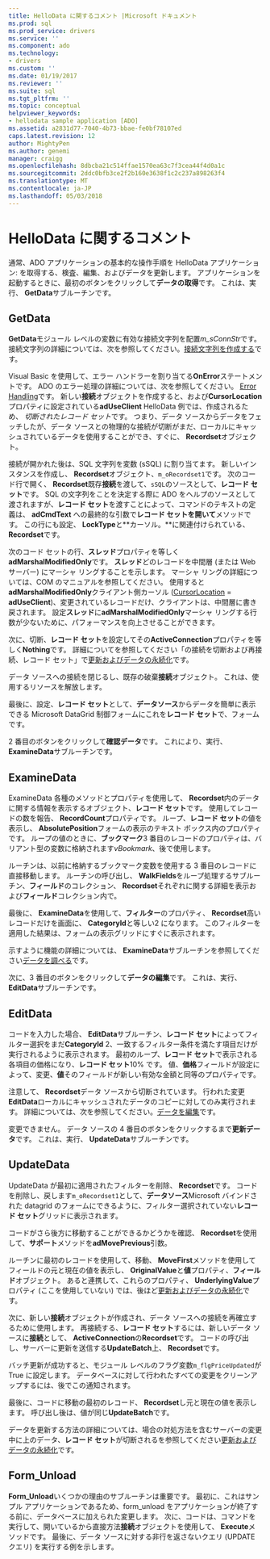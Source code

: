```yaml
---
title: HelloData に関するコメント |Microsoft ドキュメント
ms.prod: sql
ms.prod_service: drivers
ms.service: ''
ms.component: ado
ms.technology:
- drivers
ms.custom: ''
ms.date: 01/19/2017
ms.reviewer: ''
ms.suite: sql
ms.tgt_pltfrm: ''
ms.topic: conceptual
helpviewer_keywords:
- hellodata sample application [ADO]
ms.assetid: a2831d77-7040-4b73-bbae-fe0bf78107ed
caps.latest.revision: 12
author: MightyPen
ms.author: genemi
manager: craigg
ms.openlocfilehash: 8dbcba21c514ffae1570ea63c7f3cea44f4d0a1c
ms.sourcegitcommit: 2ddc0bfb3ce2f2b160e3638f1c2c237a898263f4
ms.translationtype: MT
ms.contentlocale: ja-JP
ms.lasthandoff: 05/03/2018
---
```

# <a name="comments-on-hellodata"></a>HelloData に関するコメント
通常、ADO アプリケーションの基本的な操作手順を HelloData アプリケーション: を取得する、検査、編集、およびデータを更新します。 アプリケーションを起動するときに、最初のボタンをクリックして**データの取得**です。 これは、実行、 **GetData**サブルーチンです。  
  
## <a name="getdata"></a>GetData  
 **GetData**モジュール レベルの変数に有効な接続文字列を配置*m_sConnStr*です。 接続文字列の詳細については、次を参照してください。[接続文字列を作成する](../../../ado/guide/data/creating-a-connection-string.md)です。  
  
 Visual Basic を使用して、エラー ハンドラーを割り当てる**OnError**ステートメントです。 ADO のエラー処理の詳細については、次を参照してください。 [Error Handling](../../../ado/guide/data/error-handling.md)です。 新しい**接続**オブジェクトを作成すると、および**CursorLocation**プロパティに設定されている**adUseClient** HelloData 例では、作成されるため、 *切断されたレコード セット*です。 つまり、データ ソースからデータをフェッチしたが、データ ソースとの物理的な接続が切断がまだ、ローカルにキャッシュされているデータを使用することができ、すぐに、 **Recordset**オブジェクト。  
  
 接続が開かれた後は、SQL 文字列を変数 (sSQL) に割り当てます。 新しいインスタンスを作成し、 **Recordset**オブジェクト、`m_oRecordset1`です。 次のコード行で開く、 **Recordset**既存**接続**を渡して、`sSQL`のソースとして、**レコード セット**です。 SQL の文字列をことを決定する際に ADO をヘルプのソースとして渡されますが、**レコード セット**を渡すことによって、コマンドのテキストの定義は、 **adCmdText** への最終的な引数で**レコード セットを開いて**メソッドです。 この行にも設定、 **LockType**と**カーソル。**に関連付けられている、 **Recordset**です。  
  
 次のコード セットの行、**スレッド**プロパティを等しく**adMarshalModifiedOnly**です。 **スレッド**どのレコードを中間層 (または Web サーバー) にマーシャ リングすることを示します。 マーシャ リングの詳細については、COM のマニュアルを参照してください。 使用すると**adMarshalModifiedOnly**クライアント側カーソル ([CursorLocation](../../../ado/reference/ado-api/cursorlocation-property-ado.md) = **adUseClient**)、変更されているレコードだけ、クライアントは、中間層に書き戻されます。 設定**スレッド**に**adMarshalModifiedOnly**マーシャ リングする行数が少ないために、パフォーマンスを向上させることができます。  
  
 次に、切断、**レコード セット**を設定してその**ActiveConnection**プロパティを等しく**Nothing**です。 詳細についてを参照してください「の接続を切断および再接続、レコード セット」で[更新およびデータの永続化](../../../ado/guide/data/updating-and-persisting-data.md)です。  
  
 データ ソースへの接続を閉じるし、既存の破棄**接続**オブジェクト。 これは、使用するリソースを解放します。  
  
 最後に、設定、**レコード セット**として、**データソース**からデータを簡単に表示できる Microsoft DataGrid 制御フォームにこれを**レコード セット**で、フォームです。  
  
 2 番目のボタンをクリックして**確認データ**です。 これにより、実行、 **ExamineData**サブルーチンです。  
  
## <a name="examinedata"></a>ExamineData  
 ExamineData 各種のメソッドとプロパティを使用して、 **Recordset**内のデータに関する情報を表示するオブジェクト、**レコード セット**です。 使用してレコードの数を報告、 **RecordCount**プロパティです。 ループ、**レコード セット**の値を表示し、 **AbsolutePosition**フォームの表示のテキスト ボックス内のプロパティです。 ループの値のときに、**ブックマーク**3 番目のレコードのプロパティは、バリアント型の変数に格納されます*vBookmark*、後で使用します。  
  
 ルーチンは、以前に格納するブックマーク変数を使用する 3 番目のレコードに直接移動します。 ルーチンの呼び出し、 **WalkFields**をループ処理するサブルーチン、**フィールド**のコレクション、 **Recordset**それぞれに関する詳細を表示および**フィールド**コレクション内で。  
  
 最後に、 **ExamineData**を使用して、**フィルター**のプロパティ、 **Recordset**高いレコードだけを画面に、 **CategoryId**と等しい2 になります。 このフィルターを適用した結果は、フォームの表示グリッドにすぐに表示されます。  
  
 示すように機能の詳細については、 **ExamineData**サブルーチンを参照してください[データを調べる](../../../ado/guide/data/examining-data.md)です。  
  
 次に、3 番目のボタンをクリックして**データの編集**です。 これは、実行、 **EditData**サブルーチンです。  
  
## <a name="editdata"></a>EditData  
 コードを入力した場合、 **EditData**サブルーチン、**レコード セット**によってフィルター選択をまだ**CategoryId** 2、一致するフィルター条件を満たす項目だけが実行されるように表示されます。 最初のループ、**レコード セット**で表示される各項目の価格になり、**レコード セット**10% です。 値、**価格**フィールドが設定によって、変更、**値**そのフィールドが新しい有効な金額と同等のプロパティです。  
  
 注意して、 **Recordset**データ ソースから切断されています。 行われた変更**EditData**ローカルにキャッシュされたデータのコピーに対してのみ実行されます。 詳細については、次を参照してください。[データを編集](../../../ado/guide/data/editing-data.md)です。  
  
 変更できません。 データ ソースの 4 番目のボタンをクリックするまで**更新データ**です。 これは、実行、 **UpdateData**サブルーチンです。  
  
## <a name="updatedata"></a>UpdateData  
 UpdateData が最初に適用されたフィルターを削除、 **Recordset**です。 コードを削除し、戻します`m_oRecordset1`として、**データソース**Microsoft バインドされた datagrid のフォームにできるように、フィルター選択されていない**レコード セット**グリッドに表示されます。  
  
 コードがさら後方に移動することができるかどうかを確認、 **Recordset**を使用して、**サポート**メソッドを**adMovePrevious**引数。  
  
 ルーチンに最初のレコードを使用して、移動、 **MoveFirst**メソッドを使用してフィールドの元と現在の値を表示し、 **OriginalValue**と**値**プロパティ、**フィールド**オブジェクト。 あると連携して、これらのプロパティ、 **UnderlyingValue**プロパティ (ここを使用していない) では、後ほど[更新およびデータの永続化](../../../ado/guide/data/updating-and-persisting-data.md)です。  
  
 次に、新しい**接続**オブジェクトが作成され、データ ソースへの接続を再確立するために使用します。 再接続する、**レコード セット**するには、新しいデータ ソースに**接続**として、 **ActiveConnection**の**Recordset**です。 コードの呼び出し、サーバーに更新を送信する**UpdateBatch**上、 **Recordset**です。  
  
 バッチ更新が成功すると、モジュール レベルのフラグ変数`m_flgPriceUpdated`が True に設定します。 データベースに対して行われたすべての変更をクリーンアップするには、後でこの通知されます。  
  
 最後に、コードに移動の最初のレコード、 **Recordset**し元と現在の値を表示します。 呼び出し後は、値が同じ**UpdateBatch**です。  
  
 データを更新する方法の詳細については、場合の対処方法を含むサーバーの変更中に上のデータ、**レコード セット**が切断されるを参照してください[更新およびデータの永続化](../../../ado/guide/data/updating-and-persisting-data.md)です。  
  
## <a name="formunload"></a>Form_Unload  
 **Form_Unload**いくつかの理由のサブルーチンは重要です。 最初に、これはサンプル アプリケーションであるため、form_unload をアプリケーションが終了する前に、データベースに加えられた変更します。 次に、コードは、コマンドを実行して、開いているから直接方法**接続**オブジェクトを使用して、 **Execute**メソッドです。 最後に、データ ソースに対する非行を返さないクエリ (UPDATE クエリ) を実行する例を示します。
